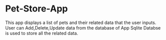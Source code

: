 # Pet-Store-App
This app displays a list of pets and their related data that the user inputs.
User can Add,Delete,Update data from the database of App
Sqlite Databse is used to store all the related data.

